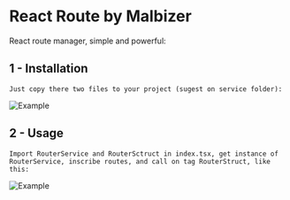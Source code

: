 
# React Route by Malbizer

React route manager, simple and powerful:

## 1 - Installation

    Just copy there two files to your project (sugest on service folder):

![Example](https://github.com/[username]/[reponame]/read_me_files/[branch]/img1.png?raw=true)

## 2 - Usage

    Import RouterService and RouterSctruct in index.tsx, get instance of RouterService, inscribe routes, and call on tag RouterStruct, like this:


![Example](https://github.com/[username]/[reponame]/read_me_files/[branch]/img2.png?raw=true)